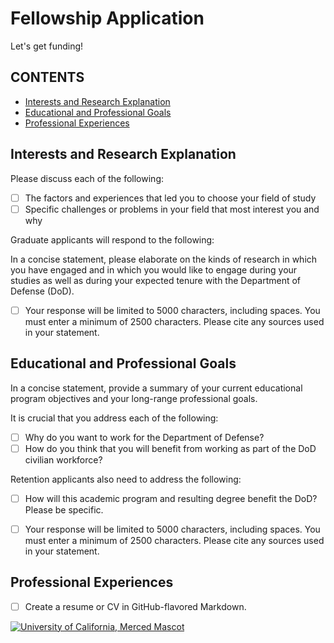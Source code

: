 [This document is formatted with GitHub-Flavored Markdown.                       ]:#
[For better viewing, read it in a browser at                                     ]:#
[https://github.com/SourceryInstitute/fellowship-application/blob/main/README.md ]:#

Fellowship Application
======================

Let's get funding!

CONTENTS
--------

* [Interests and Research Explanation](#interests-and-research-explanation)
* [Educational and Professional Goals](#educational-and-professional-goals)
* [Professional Experiences](#professional-experiences)

Interests and Research Explanation
----------------------------------
Please discuss each of the following:

* [ ] The factors and experiences that led you to choose your field of study
* [ ] Specific challenges or problems in your field that most interest you and why

Graduate applicants will respond to the following:

In a concise statement, please elaborate on the kinds of research in which you have engaged and in which you would like to engage during your studies as well as during your expected tenure with the Department of Defense (DoD).

* [ ] Your response will be limited to 5000 characters, including spaces. You must enter a minimum of 2500 characters. Please cite any sources used in your statement.

Educational and Professional Goals
----------------------------------
In a concise statement, provide a summary of your current educational program objectives and your long-range professional goals.

It is crucial that you address each of the following:
* [ ] Why do you want to work for the Department of Defense?
* [ ] How do you think that you will benefit from working as part of the DoD civilian workforce?

Retention applicants also need to address the following:
* [ ] How will this academic program and resulting degree benefit the DoD? Please be specific.

* [ ] Your response will be limited to 5000 characters, including spaces. You must enter a minimum of 2500 characters. Please cite any sources used in your statement.

Professional Experiences
------------------------
* [ ] Create a resume or CV in GitHub-flavored Markdown.


[![University of California, Merced Mascot][ucm mascot]](https://marketing.ucmerced.edu/sites/marketing.ucmerced.edu/files/images/primary-bobcat-leaping-mark-1200x1200.png)


[ucm mascot]: https://marketing.ucmerced.edu/sites/marketing.ucmerced.edu/files/images/primary-bobcat-leaping-mark-1200x1200.png
